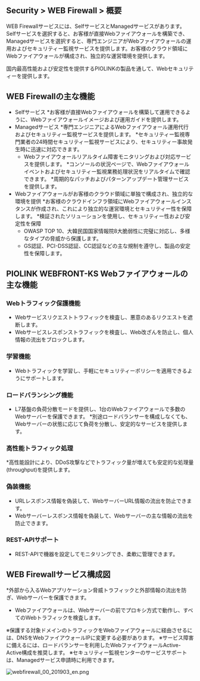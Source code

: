 ## Security > WEB Firewall > 概要

WEB Firewallサービスには、SelfサービスとManagedサービスがあります。Selfサービスを選択すると、お客様が直接Webファイアウォールを構築でき、Managedサービスを選択すると、専門エンジニアがWebファイアウォールの運用およびセキュリティー監視サービスを提供します。お客様のクラウド領域にWebファイアウォールが構成され、独立的な運営環境を提供します。 

国内最高性能および安定性を提供するPIOLINKの製品を通して、Webセキュリティーを提供します。

## WEB Firewallの主な機能

* Selfサービス
    *お客様が直接Webファイアウォールを構築して運用できるように、Webファイアウォールイメージおよび運用ガイドを提供します。
* Managedサービス
    *専門エンジニアによるWebファイアウォール運用代行およびセキュリティー監視サービスを提供します。
    *セキュリティー監視専門業者の24時間セキュリティー監視サービスにより、セキュリティー事故発生時に迅速に対応できます。
    * Webファイアウォールリアルタイム障害モニタリングおよび対応サービスを提供します。
    *コンソールの状況ページで、Webファイアウォールイベントおよびセキュリティー監視業務処理状況をリアルタイムで確認できます。
    *周期的なパッチおよびパターンアップデート管理サービスを提供します。
* Webファイアウォールがお客様のクラウド領域に単独で構成され、独立的な環境を提供
    *お客様のクラウドインフラ領域にWebファイアウォールインスタンスが作成され、これにより独立的な運営環境とセキュリティー性を保障します。
*検証されたソリューションを使用し、セキュリティー性および安定性を保障
    * OWASP TOP 10、大韓民国国家情報院8大脆弱性に完璧に対応し、多様なタイプの脅威から保護します。
    * GS認証、PCI-DSS認証、CC認証などの主な規制を遵守し、製品の安定性を保障します。

## PIOLINK WEBFRONT-KS Webファイアウォールの主な機能

### Webトラフィック保護機能

* Webサービスリクエストトラフィックを検査し、悪意のあるリクエストを遮断します。
* Webサービスレスポンストラフィックを検査し、Web改ざんを防止し、個人情報の流出をブロックします。

### 学習機能

* Webトラフィックを学習し、手軽にセキュリティーポリシーを適用できるようにサポートします。

### ロードバランシング機能

* L7基盤の負荷分散モードを提供し、1台のWebファイアウォールで多数のWebサーバーを保護できます。
*別途ロードバランサーを構成しなくても、Webサーバーの状態に応じて負荷を分散し、安定的なサービスを提供します。

### 高性能トラフィック処理

*高性能設計により、DDoS攻撃などでトラフィック量が増えても安定的な処理量(throughput)を提供します。

### 偽装機能

* URLレスポンス情報を偽装して、WebサーバーURL情報の流出を防止できます。
* Webサーバーレスポンス情報を偽装して、Webサーバーの主な情報の流出を防止できます。

### REST-APIサポート

* REST-APIで機器を設定してモニタリングでき、柔軟に管理できます。

## WEB Firewallサービス構成図

*外部から入るWebアプリケーション脅威トラフィックと外部情報の流出を防ぎ、Webサーバーを保護できます。
* Webファイアウォールは、Webサーバーの前でプロキシ方式で動作し、すべてのWebトラフィックを検査します。

※保護する対象ドメインのトラフィックをWebファイアウォールに経由させるには、DNSをWebファイアウォールIPに変更する必要があります。
※サービス障害に備えるには、ロードバランサーを利用したWebファイアウォールActive-Active構成を推奨します。
※セキュリティー監視センターのサービスサポートは、Managedサービス申請時に利用できます。

![webfirewall_00_201903_en.png](https://static.toastoven.net/prod_web_firewall/webfirewall_00_201903_en.png)
